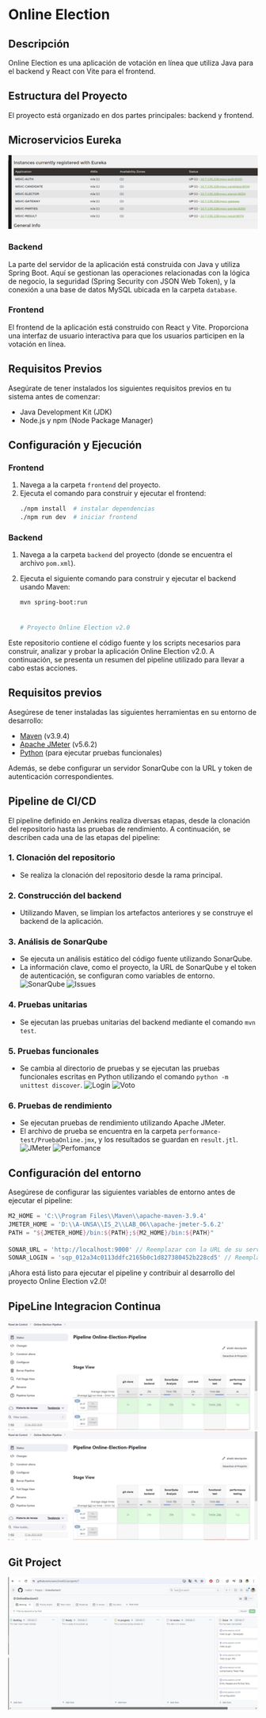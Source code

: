 ﻿# Online Election

## Descripción
Online Election es una aplicación de votación en línea que utiliza Java para el backend y React con Vite para el frontend.

## Estructura del Proyecto
El proyecto está organizado en dos partes principales: backend y frontend.

## Microservicios Eureka
![Microservicios_Eureka](img/9.jpg)
### Backend
La parte del servidor de la aplicación está construida con Java y utiliza Spring Boot. Aquí se gestionan las operaciones relacionadas con la lógica de negocio, la seguridad (Spring Security con JSON Web Token), y la conexión a una base de datos MySQL ubicada en la carpeta `database`.

### Frontend
El frontend de la aplicación está construido con React y Vite. Proporciona una interfaz de usuario interactiva para que los usuarios participen en la votación en línea.

## Requisitos Previos
Asegúrate de tener instalados los siguientes requisitos previos en tu sistema antes de comenzar:

- Java Development Kit (JDK)
- Node.js y npm (Node Package Manager)

## Configuración y Ejecución

### Frontend
1. Navega a la carpeta `frontend` del proyecto.
2. Ejecuta el comando para construir y ejecutar el frontend:
   ```bash
   ./npm install  # instalar dependencias
   ./npm run dev  # iniciar frontend

### Backend
1. Navega a la carpeta `backend` del proyecto (donde se encuentra el archivo `pom.xml`).
2. Ejecuta el siguiente comando para construir y ejecutar el backend usando Maven:

   ```bash
   mvn spring-boot:run


   # Proyecto Online Election v2.0

Este repositorio contiene el código fuente y los scripts necesarios para construir, analizar y probar la aplicación Online Election v2.0. A continuación, se presenta un resumen del pipeline utilizado para llevar a cabo estas acciones.

## Requisitos previos

Asegúrese de tener instaladas las siguientes herramientas en su entorno de desarrollo:

- [Maven](https://maven.apache.org/) (v3.9.4)
- [Apache JMeter](https://jmeter.apache.org/) (v5.6.2)
- [Python](https://www.python.org/) (para ejecutar pruebas funcionales)

Además, se debe configurar un servidor SonarQube con la URL y token de autenticación correspondientes.

## Pipeline de CI/CD

El pipeline definido en Jenkins realiza diversas etapas, desde la clonación del repositorio hasta las pruebas de rendimiento. A continuación, se describen cada una de las etapas del pipeline:

### 1. **Clonación del repositorio**
   - Se realiza la clonación del repositorio desde la rama principal.

### 2. **Construcción del backend**
   - Utilizando Maven, se limpian los artefactos anteriores y se construye el backend de la aplicación.

### 3. **Análisis de SonarQube**
   - Se ejecuta un análisis estático del código fuente utilizando SonarQube.
   - La información clave, como el proyecto, la URL de SonarQube y el token de autenticación, se configuran como variables de entorno.
![SonarQube](img/1.jpg)
![Issues](img/2.jpg)

### 4. **Pruebas unitarias**
   - Se ejecutan las pruebas unitarias del backend mediante el comando `mvn test`.

### 5. **Pruebas funcionales**
   - Se cambia al directorio de pruebas y se ejecutan las pruebas funcionales escritas en Python utilizando el comando `python -m unittest discover`.
![Login](img/3.jpg)
![Voto](img/4.jpg)
### 6. **Pruebas de rendimiento**
   - Se ejecutan pruebas de rendimiento utilizando Apache JMeter.
   - El archivo de prueba se encuentra en la carpeta `performance-test/PruebaOnline.jmx`, y los resultados se guardan en `result.jtl`.
     ![JMeter](img/6.jpg)
     ![Perfomance](img/7.jpg)

## Configuración del entorno

Asegúrese de configurar las siguientes variables de entorno antes de ejecutar el pipeline:

```groovy
M2_HOME = 'C:\\Program Files\\Maven\\apache-maven-3.9.4'
JMETER_HOME = 'D:\\A-UNSA\\IS_2\\LAB_06\\apache-jmeter-5.6.2'
PATH = "${JMETER_HOME}/bin:${PATH};${M2_HOME}/bin:${PATH}"

SONAR_URL = 'http://localhost:9000' // Reemplazar con la URL de su servidor SonarQube
SONAR_LOGIN = 'sqp_012a34c0113ddfc2165b0c1d827380452b228cd5' // Reemplazar con su token de autenticación de SonarQube
```

¡Ahora está listo para ejecutar el pipeline y contribuir al desarrollo del proyecto Online Election v2.0!

## PipeLine Integracion Continua
![Pipeline](img/5.jpg)
[![Pipeline](img/5.jpg)](https://www.youtube.com/watch?v=LwkvyKOG5EM)

## Git Project
![Trello](img/8.jpg)

